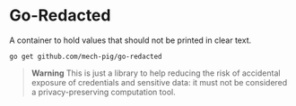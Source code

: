 # Go-Redacted

A container to hold values that should not be printed in clear text.

```shell
go get github.com/mech-pig/go-redacted
```

> **Warning**
> This is just a library to help reducing the risk of accidental exposure of credentials and sensitive data: it must not be considered a privacy-preserving computation tool.   